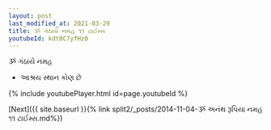 ```yaml
---
layout: post
last_modified_at: 2021-03-29
title: ૐ ગંઠાયે નમહ ૧૧ ટાઈમ્સ
youtubeId: kdt0C7yfHz0
---
```

 
 
 ૐ ગંઠાયે નમહ  
 
 -  આશ્રય સ્થાન કોણ છે 
 
  
 
  
 
 
 
 
 
 


{% include youtubePlayer.html id=page.youtubeId %}
 
[Next]({{ site.baseurl }}{% link  split2/_posts/2014-11-04-ૐ અનંથ રૂપિયા નમહ ૧૧ ટાઈમ્સ.md%})
 
